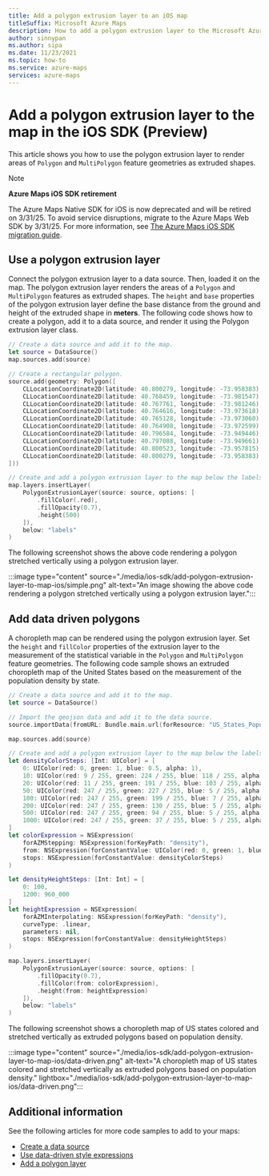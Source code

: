 ```yaml
---
title: Add a polygon extrusion layer to an iOS map
titleSuffix: Microsoft Azure Maps
description: How to add a polygon extrusion layer to the Microsoft Azure Maps iOS SDK.
author: sinnypan
ms.author: sipa
ms.date: 11/23/2021
ms.topic: how-to
ms.service: azure-maps
services: azure-maps
---
```


# Add a polygon extrusion layer to the map in the iOS SDK (Preview)

This article shows you how to use the polygon extrusion layer to render areas of `Polygon` and `MultiPolygon` feature geometries as extruded shapes.

> [!NOTE]
>
> **Azure Maps iOS SDK retirement**
>
> The Azure Maps Native SDK for iOS is now deprecated and will be retired on 3/31/25. To avoid service disruptions, migrate to the Azure Maps Web SDK by 3/31/25. For more information, see [The Azure Maps iOS SDK migration guide](ios-sdk-migration-guide.md).

## Use a polygon extrusion layer

Connect the polygon extrusion layer to a data source. Then, loaded it on the map. The polygon extrusion layer renders the areas of a `Polygon` and `MultiPolygon` features as extruded shapes. The `height` and `base` properties of the polygon extrusion layer define the base distance from the ground and height of the extruded shape in **meters**. The following code shows how to create a polygon, add it to a data source, and render it using the Polygon extrusion layer class.

```swift
// Create a data source and add it to the map.
let source = DataSource()
map.sources.add(source)

// Create a rectangular polygon.
source.add(geometry: Polygon([
    CLLocationCoordinate2D(latitude: 40.800279, longitude: -73.958383),
    CLLocationCoordinate2D(latitude: 40.768459, longitude: -73.981547),
    CLLocationCoordinate2D(latitude: 40.767761, longitude: -73.981246),
    CLLocationCoordinate2D(latitude: 40.764616, longitude: -73.973618),
    CLLocationCoordinate2D(latitude: 40.765128, longitude: -73.973060),
    CLLocationCoordinate2D(latitude: 40.764908, longitude: -73.972599),
    CLLocationCoordinate2D(latitude: 40.796584, longitude: -73.949446),
    CLLocationCoordinate2D(latitude: 40.797088, longitude: -73.949661),
    CLLocationCoordinate2D(latitude: 40.800523, longitude: -73.957815),
    CLLocationCoordinate2D(latitude: 40.800279, longitude: -73.958383)
]))

// Create and add a polygon extrusion layer to the map below the labels so that they are still readable.
map.layers.insertLayer(
    PolygonExtrusionLayer(source: source, options: [
        .fillColor(.red),
        .fillOpacity(0.7),
        .height(500)
    ]),
    below: "labels"
)
```

The following screenshot shows the above code rendering a polygon stretched vertically using a polygon extrusion layer.

:::image type="content" source="./media/ios-sdk/add-polygon-extrusion-layer-to-map-ios/simple.png" alt-text="An image showing the above code rendering a polygon stretched vertically using a polygon extrusion layer.":::

## Add data driven polygons

A choropleth map can be rendered using the polygon extrusion layer. Set the `height` and `fillColor` properties of the extrusion layer to the measurement of the statistical variable in the `Polygon` and `MultiPolygon` feature geometries. The following code sample shows an extruded choropleth map of the United States based on the measurement of the population density by state.

```swift
// Create a data source and add it to the map.
let source = DataSource()

// Import the geojson data and add it to the data source.
source.importData(fromURL: Bundle.main.url(forResource: "US_States_Population_Density", withExtension: "json")!)

map.sources.add(source)

// Create and add a polygon extrusion layer to the map below the labels so that they are still readable.
let densityColorSteps: [Int: UIColor] = [
    0: UIColor(red: 0, green: 1, blue: 0.5, alpha: 1),
    10: UIColor(red: 9 / 255, green: 224 / 255, blue: 118 / 255, alpha: 1),
    20: UIColor(red: 11 / 255, green: 191 / 255, blue: 103 / 255, alpha: 1),
    50: UIColor(red: 247 / 255, green: 227 / 255, blue: 5 / 255, alpha: 1),
    100: UIColor(red: 247 / 255, green: 199 / 255, blue: 7 / 255, alpha: 1),
    200: UIColor(red: 247 / 255, green: 130 / 255, blue: 5 / 255, alpha: 1),
    500: UIColor(red: 247 / 255, green: 94 / 255, blue: 5 / 255, alpha: 1),
    1000: UIColor(red: 247 / 255, green: 37 / 255, blue: 5 / 255, alpha: 1)
]
let colorExpression = NSExpression(
    forAZMStepping: NSExpression(forKeyPath: "density"),
    from: NSExpression(forConstantValue: UIColor(red: 0, green: 1, blue: 0.5, alpha: 1)),
    stops: NSExpression(forConstantValue: densityColorSteps)
)

let densityHeightSteps: [Int: Int] = [
    0: 100,
    1200: 960_000
]
let heightExpression = NSExpression(
    forAZMInterpolating: NSExpression(forKeyPath: "density"),
    curveType: .linear,
    parameters: nil,
    stops: NSExpression(forConstantValue: densityHeightSteps)
)

map.layers.insertLayer(
    PolygonExtrusionLayer(source: source, options: [
        .fillOpacity(0.7),
        .fillColor(from: colorExpression),
        .height(from: heightExpression)
    ]),
    below: "labels"
)
```

The following screenshot shows a choropleth map of US states colored and stretched vertically as extruded polygons based on population density.

:::image type="content" source="./media/ios-sdk/add-polygon-extrusion-layer-to-map-ios/data-driven.png" alt-text="A choropleth map of US states colored and stretched vertically as extruded polygons based on population density." lightbox="./media/ios-sdk/add-polygon-extrusion-layer-to-map-ios/data-driven.png":::

## Additional information

See the following articles for more code samples to add to your maps:

- [Create a data source](create-data-source-ios-sdk.md)
- [Use data-driven style expressions](data-driven-style-expressions-ios-sdk.md)
- [Add a polygon layer](add-polygon-layer-map-ios.md)
